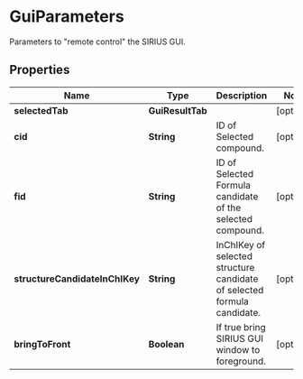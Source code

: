 

# GuiParameters

Parameters to \"remote control\" the SIRIUS GUI.

## Properties

| Name | Type | Description | Notes |
|------------ | ------------- | ------------- | -------------|
|**selectedTab** | **GuiResultTab** |  |  [optional] |
|**cid** | **String** | ID of Selected compound. |  [optional] |
|**fid** | **String** | ID of Selected Formula candidate of the selected compound. |  [optional] |
|**structureCandidateInChIKey** | **String** | InChIKey of selected structure candidate of selected formula candidate. |  [optional] |
|**bringToFront** | **Boolean** | If true bring SIRIUS GUI window to foreground. |  [optional] |



